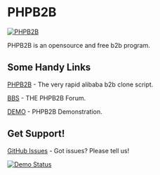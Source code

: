 PHPB2B
=======

[![PHPB2B](http://www.phpb2b.com/media/image/logo.png)](http://www.phpb2b.com)

PHPB2B is an opensource and free b2b program.

Some Handy Links
----------------

[PHPB2B](http://www.phpb2b.com) - The very rapid alibaba b2b clone script.

[BBS](http://bbs.phpb2b.com) - THE PHPB2B Forum.

[DEMO](http://demo.phpb2b.com/) - PHPB2B Demonstration.

Get Support!
------------

[GitHub Issues](https://github.com/ulinke/phpb2b/issues) - Got issues? Please tell us!

[![Demo Status](http://yanshi.phpb2b.com/cn5/static/images/logo.jpg)](http://demo.phpb2b.com/v5/redirect.php?app_lang=en-us)